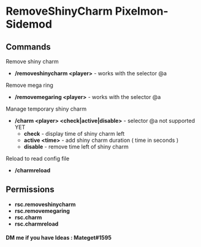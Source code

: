# RemoveShinyCharm Pixelmon-Sidemod
## Commands
Remove shiny charm
 * **/removeshinycharm \<player>** - works with the selector @a  
<!-- end list -->
Remove mega ring
 * **/removemegaring \<player>** - works with the selector @a  
<!-- end list -->
Manage temporary shiny charm
 * **/charm \<player> <check|active|disable>** - selector @a not supported YET  
   * **check** - display time of shiny charm left 
   * **active \<time>** - add shiny charm duration ( time in seconds )  
   * **disable** - remove time left of shiny charm
 <!-- end list -->
Reload to read config file
 * **/charmreload** 
 
## Permissions
* **rsc.removeshinycharm**
* **rsc.removemegaring**
* **rsc.charm**
* **rsc.charmreload**

#### DM me if you have Ideas : Mateget#1595
